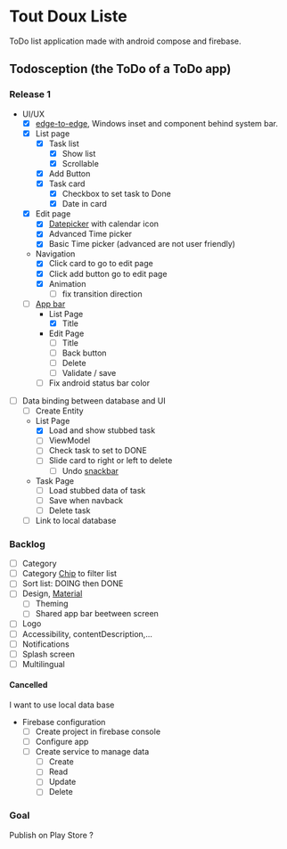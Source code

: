 # Tout Doux Liste

ToDo list application made with android compose and firebase.

## Todosception (the ToDo of a ToDo app)

### Release 1

- UI/UX
  - [x] [edge-to-edge](https://developer.android.com/develop/ui/compose/layouts/insets?hl=fr), Windows inset and component behind system bar.
  - [x] List page
    - [x] Task list
      - [x] Show list
      - [x] Scrollable
    - [x] Add Button
    - [x] Task card
      - [x] Checkbox to set task to Done
      - [x] Date in card
  - [x] Edit page
    - [x] [Datepicker](https://developer.android.com/develop/ui/compose/components/datepickers) with calendar icon
    - [x] Advanced Time picker
    - [x] Basic Time picker (advanced are not user friendly)     
  - Navigation
    - [x] Click card to go to edit page
    - [x] Click add button go to edit page
    - [x] Animation
      - [ ] fix transition direction
  - [ ] [App bar](https://developer.android.com/develop/ui/compose/components/app-bars)
    - List Page
      - [X] Title
    - Edit Page
      - [ ] Title
      - [ ] Back button
      - [ ] Delete
      - [ ] Validate / save
    - [ ] Fix android status bar color
- [ ] Data binding between database and UI
  - [ ] Create Entity
  - List Page
    - [x] Load and show stubbed task
    - [ ] ViewModel
    - [ ] Check task to set to DONE
    - [ ] Slide card to right or left to delete
      - [ ] Undo [snackbar](https://developer.android.com/develop/ui/compose/components/snackbar)
  - Task Page
    - [ ] Load stubbed data of task
    - [ ] Save when navback
    - [ ] Delete task
  - [ ] Link to local database

### Backlog
  
- [ ] Category
- [ ] Category [Chip](https://developer.android.com/develop/ui/compose/components/chip) to filter list
- [ ] Sort list: DOING then DONE
- [ ] Design, [Material](https://m3.material.io/)
  - [ ] Theming
  - [ ] Shared app bar beetween screen
- [ ] Logo
- [ ] Accessibility, contentDescription,...
- [ ] Notifications
- [ ] Splash screen
- [ ] Multilingual

#### Cancelled

I want to use local data base

- Firebase configuration
  - [ ] Create project in firebase console
  - [ ] Configure app
  - [ ] Create service to manage data
    - [ ] Create
    - [ ] Read
    - [ ] Update
    - [ ] Delete

### Goal

Publish on Play Store ?